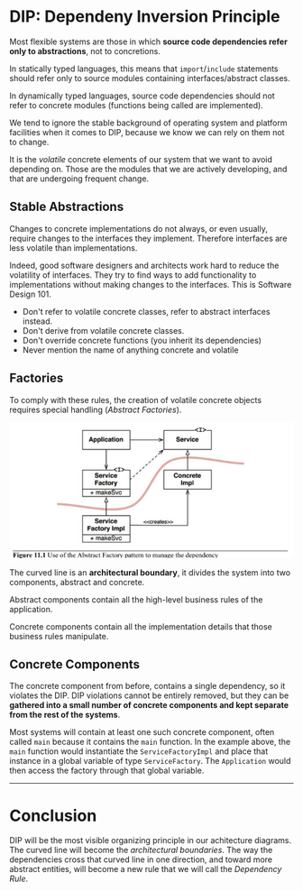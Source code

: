# DIP: Dependeny Inversion Principle

Most flexible systems are those in which __source code dependencies refer only to abstractions__, not to concretions.

In statically typed languages, this means that `import`/`include` statements should refer only to source modules containing interfaces/abstract classes.

In dynamically typed languages, source code dependencies should not refer to concrete modules (functions being called are implemented).

We tend to ignore the stable background of operating system and platform facilities when it comes to DIP, because we know we can rely on them not to change.

It is the _volatile_ concrete elements of our system that we want to avoid depending on. Those are the modules that we are actively developing, and that are undergoing frequent change.

## Stable Abstractions

Changes to concrete implementations do not always, or even usually, require changes to the interfaces they implement. Therefore interfaces are less volatile than implementations.

Indeed, good software designers and architects work hard to reduce the volatility of interfaces. They try to find ways to add functionality to implementations without making changes to the interfaces. This is Software Design 101.

* Don't refer to volatile concrete classes, refer to abstract interfaces instead.
* Don't derive from volatile concrete classes.
* Don't override concrete functions (you inherit its dependencies)
* Never mention the name of anything concrete and volatile

## Factories

To comply with these rules, the creation of volatile concrete objects requires special handling (_Abstract Factories_).

![dip factories](./dip-1.png)

The curved line is an __architectural boundary__, it divides the system into two components, abstract and concrete.

Abstract components contain all the high-level business rules of the application.

Concrete components contain all the implementation details that those business rules manipulate.

## Concrete Components

The concrete component from before, contains a single dependency, so it violates the DIP. DIP violations cannot be entirely removed, but they can be __gathered into a small number of concrete components and kept separate from the rest of the systems__.

Most systems will contain at least one such concrete component, often called `main` because it contains the `main` function. In the example above, the `main` function would instantiate the `ServiceFactoryImpl` and place that instance in a global variable of type `ServiceFactory`. The `Application` would then access the factory through that global variable.

---

# Conclusion

DIP will be the most visible organizing principle in our achitecture diagrams. The curved line will become the _architectural boundaries_. The way the dependencies cross that curved line in one direction, and toward more abstract entities, will become a new rule that we will call the _Dependency Rule_.
